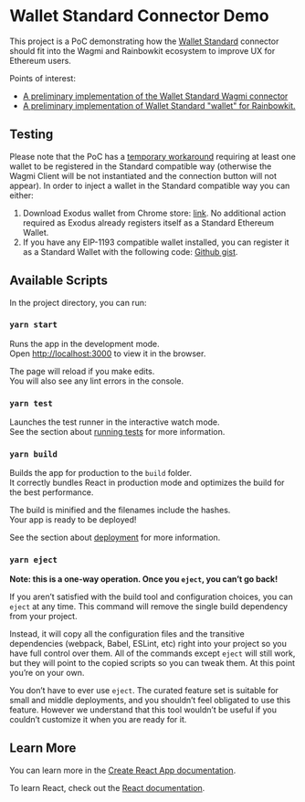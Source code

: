 # Wallet Standard Connector Demo

This project is a PoC demonstrating how the [Wallet Standard](https://github.com/wallet-standard/wallet-standard) connector should fit into the
Wagmi and Rainbowkit ecosystem to improve UX for Ethereum users.

Points of interest:

- [A preliminary implementation of the Wallet Standard Wagmi connector](src/tmp/wagmi/connectors/walletStandard.ts)
- [A preliminary implementation of Wallet Standard "wallet" for Rainbowkit.](./src/tmp/rainbowkit/wallets/standardWallet)

## Testing

Please note that the PoC has a [temporary workaround](src/useDefaultWallets.ts#L88) requiring at least
one wallet to be registered in the Standard compatible way
(otherwise the Wagmi Client will be not instantiated and the connection button will not appear).
In order to inject a wallet in the Standard compatible way you can either:

1. Download Exodus wallet from Chrome store: [link](https://chrome.google.com/webstore/detail/exodus-web3-wallet/aholpfdialjgjfhomihkjbmgjidlcdno).
   No additional action required as Exodus already registers itself as a Standard Ethereum Wallet.
2. If you have any EIP-1193 compatible wallet installed, you can register it as a Standard Wallet with the following code: [Github gist](https://gist.github.com/bulgakovk/653b6dc94e5523621b41d53687e7122d).

## Available Scripts

In the project directory, you can run:

### `yarn start`

Runs the app in the development mode.\
Open [http://localhost:3000](http://localhost:3000) to view it in the browser.

The page will reload if you make edits.\
You will also see any lint errors in the console.

### `yarn test`

Launches the test runner in the interactive watch mode.\
See the section about [running tests](https://facebook.github.io/create-react-app/docs/running-tests) for more information.

### `yarn build`

Builds the app for production to the `build` folder.\
It correctly bundles React in production mode and optimizes the build for the best performance.

The build is minified and the filenames include the hashes.\
Your app is ready to be deployed!

See the section about [deployment](https://facebook.github.io/create-react-app/docs/deployment) for more information.

### `yarn eject`

**Note: this is a one-way operation. Once you `eject`, you can’t go back!**

If you aren’t satisfied with the build tool and configuration choices, you can `eject` at any time. This command will remove the single build dependency from your project.

Instead, it will copy all the configuration files and the transitive dependencies (webpack, Babel, ESLint, etc) right into your project so you have full control over them. All of the commands except `eject` will still work, but they will point to the copied scripts so you can tweak them. At this point you’re on your own.

You don’t have to ever use `eject`. The curated feature set is suitable for small and middle deployments, and you shouldn’t feel obligated to use this feature. However we understand that this tool wouldn’t be useful if you couldn’t customize it when you are ready for it.

## Learn More

You can learn more in the [Create React App documentation](https://facebook.github.io/create-react-app/docs/getting-started).

To learn React, check out the [React documentation](https://reactjs.org/).
